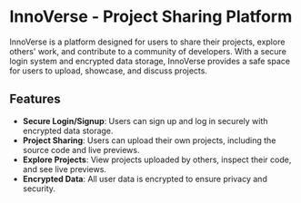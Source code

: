 # InnoVerse - Project Sharing Platform

InnoVerse is a platform designed for users to share their projects, explore others' work, and contribute to a community of developers. With a secure login system and encrypted data storage, InnoVerse provides a safe space for users to upload, showcase, and discuss projects.

## Features
- **Secure Login/Signup**: Users can sign up and log in securely with encrypted data storage.
- **Project Sharing**: Users can upload their own projects, including the source code and live previews.
- **Explore Projects**: View projects uploaded by others, inspect their code, and see live previews.
- **Encrypted Data**: All user data is encrypted to ensure privacy and security.


